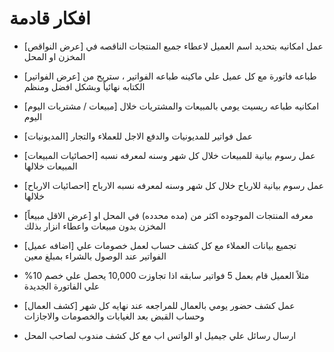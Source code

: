# افكار قادمة

-  [عرض النواقص] عمل امكانيه بتحديد اسم العميل لاعطاء جميع المنتجات الناقصه في المخزن او المحل

-  [عرض الفواتير] طباعه فاتورة مع كل عميل علي ماكينه طباعه الفواتير ، ستريح من الكتابه نهائياً وبشكل افضل ومنظم

-  [مبيعات / مشتريات اليوم] امكانيه طباعه ريسيت يومي بالمبيعات والمشتريات خلال اليوم

-  [المديونيات] عمل فواتير للمديونيات والدفع الاجل للعملاء والتجار

-  [احصائيات المبيعات] عمل رسوم بيانية للمبيعات خلال كل شهر وسنه لمعرفه نسبه المبيعات خلالها

-  [احصائيات الارباح] عمل رسوم بيانية للارباح خلال كل شهر وسنه لمعرفه نسبه الارباح خلالها

-  [عرض الاقل مبيعاً] معرفه المنتجات الموجوده اكثر من (مده محدده) في المحل او المخزن بدون مبيعات واعطاء انزار بذلك

-  [اضافه عميل] تجميع بيانات العملاء مع كل كشف حساب لعمل خصومات علي الفواتير عند الوصول بالشراء بمبلغ معين
-  مثلاً العميل قام بعمل 5 فواتير سابقه اذا تجاوزت 10,000 يحصل علي خصم 10% علي الفاتورة الجديدة

-  [كشف العمال] عمل كشف حضور يومي بالعمال للمراجعه عند نهايه كل شهر وحساب القبض بعد الغيابات والخصومات والاجازات

-  ارسال رسائل علي جيميل او الواتس اب مع كل كشف مندوب لصاحب المحل
